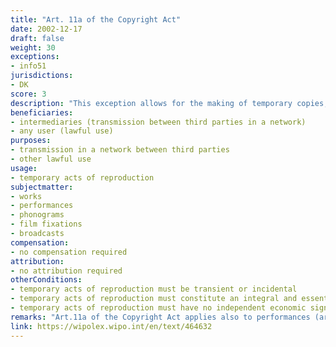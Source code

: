```yaml
---
title: "Art. 11a of the Copyright Act"
date: 2002-12-17
draft: false
weight: 30
exceptions:
- info51
jurisdictions:
- DK
score: 3
description: "This exception allows for the making of temporary copies, which are transient or incidental and which are an integral and essential part of a technical process for the sole purpose of enabling a transmission of a work in a network between third parties by an intermediary, or a lawful use of a work, and which have no independent economic significance." 
beneficiaries:
- intermediaries (transmission between third parties in a network)
- any user (lawful use)
purposes: 
- transmission in a network between third parties
- other lawful use
usage:
- temporary acts of reproduction
subjectmatter:
- works
- performances
- phonograms
- film fixations
- broadcasts
compensation:
- no compensation required
attribution: 
- no attribution required
otherConditions: 
- temporary acts of reproduction must be transient or incidental
- temporary acts of reproduction must constitute an integral and essential part of a technical process
- temporary acts of reproduction must have no independent economic significance
remarks: "Art.11a of the Copyright Act applies also to performances (art.65(6) of the CA); sound recordings (art.66(2) of the CA); film fixations (art.67(2) of the CA) and broadcasts (art.69(3) of the CA)."
link: https://wipolex.wipo.int/en/text/464632
---
```

